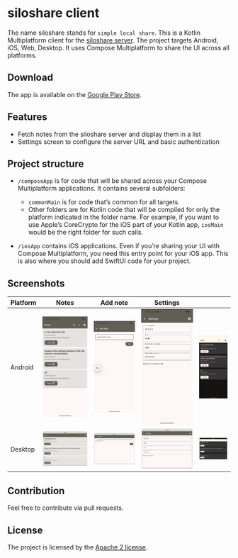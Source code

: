 # siloshare client
The name siloshare stands for `simple local share`. This is a Kotlin Multiplatform client for the [siloshare server](https://github.com/dbaelz/siloshare).
The project targets Android, iOS, Web, Desktop. It uses Compose Multiplatform to share the UI across all platforms.

## Download
The app is available on the [Google Play Store](https://play.google.com/store/apps/details?id=de.dbaelz.siloshare).

## Features
- Fetch notes from the siloshare server and display them in a list
- Settings screen to configure the server URL and basic authentication

## Project structure
* `/composeApp` is for code that will be shared across your Compose Multiplatform applications.
  It contains several subfolders:
  - `commonMain` is for code that’s common for all targets.
  - Other folders are for Kotlin code that will be compiled for only the platform indicated in the folder name.
    For example, if you want to use Apple’s CoreCrypto for the iOS part of your Kotlin app,
    `iosMain` would be the right folder for such calls.

* `/iosApp` contains iOS applications. Even if you’re sharing your UI with Compose Multiplatform, 
  you need this entry point for your iOS app. This is also where you should add SwiftUI code for your project.

## Screenshots

| Platform | Notes                                        | Add note                                             | Settings                                             |                                                          |
|----------|----------------------------------------------|------------------------------------------------------|------------------------------------------------------|----------------------------------------------------------|
| Android  | ![Android notes](screenshot/phone-notes.png) | ![Android add note](screenshot/phone-add-note.png)   | ![Android settings](screenshot/phone-settings.png)   | ![Android notes dark](screenshot/phone-notes-dark.png)   |
| Desktop  | ![Desktop notes](screenshot/desktop-notes.png) | ![Desktop add note](screenshot/desktop-add-note.png) | ![Desktop settings](screenshot/desktop-settings.png) | ![Desktop notes dark](screenshot/desktop-notes-dark.png) |


## Contribution
Feel free to contribute via pull requests.

## License
The project is licensed by the [Apache 2 license](LICENSE).